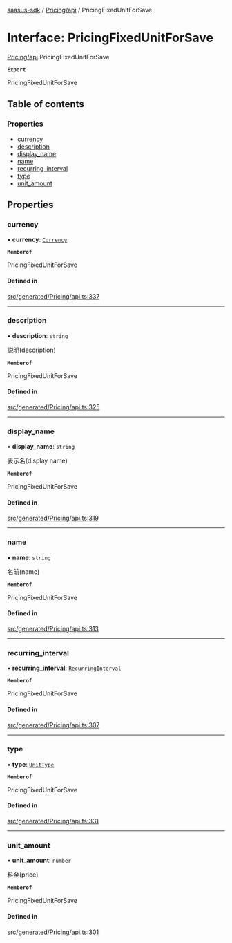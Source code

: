 [saasus-sdk](../README.md) / [Pricing/api](../modules/Pricing_api.md) / PricingFixedUnitForSave

# Interface: PricingFixedUnitForSave

[Pricing/api](../modules/Pricing_api.md).PricingFixedUnitForSave

**`Export`**

PricingFixedUnitForSave

## Table of contents

### Properties

- [currency](Pricing_api.PricingFixedUnitForSave.md#currency)
- [description](Pricing_api.PricingFixedUnitForSave.md#description)
- [display\_name](Pricing_api.PricingFixedUnitForSave.md#display_name)
- [name](Pricing_api.PricingFixedUnitForSave.md#name)
- [recurring\_interval](Pricing_api.PricingFixedUnitForSave.md#recurring_interval)
- [type](Pricing_api.PricingFixedUnitForSave.md#type)
- [unit\_amount](Pricing_api.PricingFixedUnitForSave.md#unit_amount)

## Properties

### currency

• **currency**: [`Currency`](../enums/Pricing_api.Currency.md)

**`Memberof`**

PricingFixedUnitForSave

#### Defined in

[src/generated/Pricing/api.ts:337](https://github.com/saasus-platform/saasus-sdk-javascript/blob/55abc15/src/generated/Pricing/api.ts#L337)

___

### description

• **description**: `string`

説明(description)

**`Memberof`**

PricingFixedUnitForSave

#### Defined in

[src/generated/Pricing/api.ts:325](https://github.com/saasus-platform/saasus-sdk-javascript/blob/55abc15/src/generated/Pricing/api.ts#L325)

___

### display\_name

• **display\_name**: `string`

表示名(display name)

**`Memberof`**

PricingFixedUnitForSave

#### Defined in

[src/generated/Pricing/api.ts:319](https://github.com/saasus-platform/saasus-sdk-javascript/blob/55abc15/src/generated/Pricing/api.ts#L319)

___

### name

• **name**: `string`

名前(name)

**`Memberof`**

PricingFixedUnitForSave

#### Defined in

[src/generated/Pricing/api.ts:313](https://github.com/saasus-platform/saasus-sdk-javascript/blob/55abc15/src/generated/Pricing/api.ts#L313)

___

### recurring\_interval

• **recurring\_interval**: [`RecurringInterval`](../enums/Pricing_api.RecurringInterval.md)

**`Memberof`**

PricingFixedUnitForSave

#### Defined in

[src/generated/Pricing/api.ts:307](https://github.com/saasus-platform/saasus-sdk-javascript/blob/55abc15/src/generated/Pricing/api.ts#L307)

___

### type

• **type**: [`UnitType`](../enums/Pricing_api.UnitType.md)

**`Memberof`**

PricingFixedUnitForSave

#### Defined in

[src/generated/Pricing/api.ts:331](https://github.com/saasus-platform/saasus-sdk-javascript/blob/55abc15/src/generated/Pricing/api.ts#L331)

___

### unit\_amount

• **unit\_amount**: `number`

料金(price)

**`Memberof`**

PricingFixedUnitForSave

#### Defined in

[src/generated/Pricing/api.ts:301](https://github.com/saasus-platform/saasus-sdk-javascript/blob/55abc15/src/generated/Pricing/api.ts#L301)
